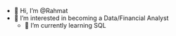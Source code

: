 - 👋 Hi, I’m @Rahmat
- 👀 I’m interested in becoming a Data/Financial Analyst
  - 🌱 I’m currently learning SQL

<!---
Rahmat2023/Rahmat2023 is a ✨ special ✨ repository because its `README.md` (this file) appears on your GitHub profile.
You can click the Preview link to take a look at your changes.
--->
